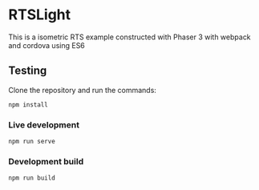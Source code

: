 # RTSLight
This is a isometric RTS example constructed with Phaser 3 with webpack and cordova using ES6
## Testing
Clone the repository and run the commands:
```
npm install
```
### Live development
```
npm run serve
```
### Development build
```
npm run build
```

